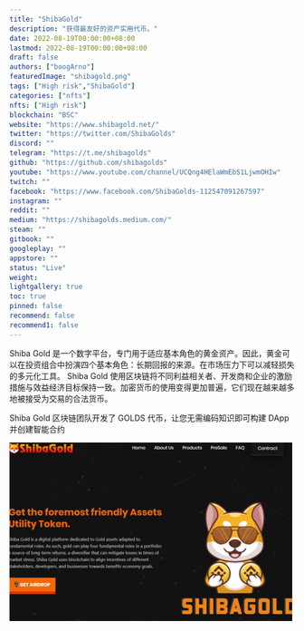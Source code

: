```yaml
---
title: "ShibaGold"
description: "获得最友好的资产实用代币。"
date: 2022-08-19T00:00:00+08:00
lastmod: 2022-08-19T00:00:00+08:00
draft: false
authors: ["boogArno"]
featuredImage: "shibagold.png"
tags: ["High risk","ShibaGold"]
categories: ["nfts"]
nfts: ["High risk"]
blockchain: "BSC"
website: "https://www.shibagold.net/"
twitter: "https://twitter.com/ShibaGolds"
discord: ""
telegram: "https://t.me/shibagolds"
github: "https://github.com/shibagolds"
youtube: "https://www.youtube.com/channel/UCQng4HElaWmEbS1LjwmOHIw"
twitch: ""
facebook: "https://www.facebook.com/ShibaGolds-112547091267597"
instagram: ""
reddit: ""
medium: "https://shibagolds.medium.com/"
steam: ""
gitbook: ""
googleplay: ""
appstore: ""
status: "Live"
weight: 
lightgallery: true
toc: true
pinned: false
recommend: false
recommend1: false
---
```

Shiba Gold 是一个数字平台，专门用于适应基本角色的黄金资产。因此，黄金可以在投资组合中扮演四个基本角色：长期回报的来源。在市场压力下可以减轻损失的多元化工具。 Shiba Gold 使用区块链将不同利益相关者、开发商和企业的激励措施与效益经济目标保持一致。加密货币的使用变得更加普遍，它们现在越来越多地被接受为交易的合法货币。

Shiba Gold 区块链团队开发了 GOLDS 代币，让您无需编码知识即可构建 DApp 并创建智能合约

![shibagold-dapp-defi-bsc-image1-500x315_4bc1adcc14c60ebe3bcb9df7f772e5a8](shibagold-dapp-defi-bsc-image1-500x315_4bc1adcc14c60ebe3bcb9df7f772e5a8.png)

